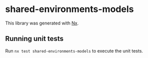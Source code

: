 # shared-environments-models

This library was generated with [Nx](https://nx.dev).

## Running unit tests

Run `nx test shared-environments-models` to execute the unit tests.
